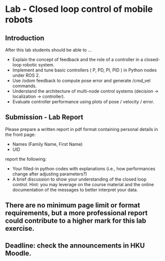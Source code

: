 # Lab - Closed loop control of mobile robots
## Introduction
After this lab students should be able to …

- Explain the concept of feedback and the role of a controller in a closed-loop robotic system.
- Implement and tune basic controllers ( P, PD, PI, PID ) in Python nodes under ROS 2.
- Use /odom feedback to compute pose error and generate /cmd_vel commands.
- Understand the architecture of multi-node control systems (decision → localization → controller).
- Evaluate controller performance using plots of pose / velocity / error.

## Submission - Lab Report
Please prepare a written report in pdf format containing personal details in the front page:
- Names (Family Name, First Name)
- UID

report the following:
- Your filled-in python codes with explanations (i.e., how performances change after adjusting parameters?)
- A brief discussion to show your understanding of the closed loop control. Hint: you may leverage on the course material and the online documentation of the messages to better interpret your data.
## There are no minimum page limit or format requirements, but a more professional report could contribute to a higher mark for this lab exercise.
## Deadline: check the announcements in HKU Moodle.
